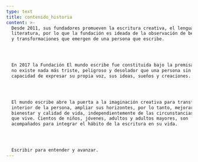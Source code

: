 ```yaml
---
type: text
title: contenido_historia
content: >-
  Desde 2011, sus fundadores promueven la escritura creativa, el lenguaje y la
  literatura, por lo que la fundación es ideada de la observación de beneficios
  y transformaciones que emergen de una persona que escribe.




  En 2017 la Fundación El mundo escribe fue constituida bajo la premisa de que
  no existe nada más triste, peligroso y desolador que una persona sin la
  capacidad de expresar su propia voz, sus ideas, sueños y creaciones.




  El mundo escribe abre la puerta a la imaginación creativa para transformar el
  interior de la persona, ampliar sus horizontes, por lo tanto, mejorar su
  bienestar y calidad de vida, independientemente de las circunstancias en las
  que vive. Cientos de niños, jóvenes, adultos y adultos mayores, son
  acompañados para integrar el hábito de la escritura en su vida.




  Escribir para entender y avanzar.
---
```



